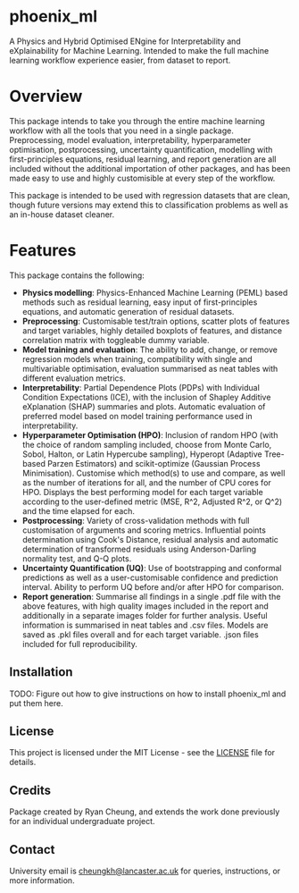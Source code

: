 # phoenix_ml
A Physics and Hybrid Optimised ENgine for Interpretability and eXplainability for Machine Learning. Intended to make the full machine learning workflow experience easier, from dataset to report.

# Overview

This package intends to take you through the entire machine learning workflow with all the tools that you need in a single package. Preprocessing, model evaluation, interpretability, hyperparameter optimisation, postprocessing, uncertainty quantification, modelling with first-principles equations, residual learning, and report generation are all included without the additional importation of other packages, and has been made easy to use and highly customisible at every step of the workflow.

This package is intended to be used with regression datasets that are clean, though future versions may extend this to classification problems as well as an in-house dataset cleaner.

# Features

This package contains the following:
- **Physics modelling**: Physics-Enhanced Machine Learning (PEML) based methods such as residual learning, easy input of first-principles equations, and automatic generation of residual datasets.
- **Preprocessing**: Customisable test/train options, scatter plots of features and target variables, highly detailed boxplots of features, and distance correlation matrix with toggleable dummy variable.
- **Model training and evaluation**: The ability to add, change, or remove regression models when training, compatibility with single and multivariable optimisation, evaluation summarised as neat tables with different evaluation metrics.
- **Interpretability**: Partial Dependence Plots (PDPs) with Individual Condition Expectations (ICE), with the inclusion of Shapley Additive eXplanation (SHAP) summaries and plots. Automatic evaluation of preferred model based on model training performance used in interpretability.
- **Hyperparameter Optimisation (HPO)**: Inclusion of random HPO (with the choice of random sampling included, choose from Monte Carlo, Sobol, Halton, or Latin Hypercube sampling), Hyperopt (Adaptive Tree-based Parzen Estimators) and scikit-optimize (Gaussian Process Minimisation). Customise which method(s) to use and compare, as well as the number of iterations for all, and the number of CPU cores for HPO. Displays the best performing model for each target variable according to the user-defined metric (MSE, R^2, Adjusted R^2, or Q^2) and the time elapsed for each.
- **Postprocessing**: Variety of cross-validation methods with full customisation of arguments and scoring metrics. Influential points determination using Cook's Distance, residual analysis and automatic determination of transformed residuals using Anderson-Darling normality test, and Q-Q plots.
- **Uncertainty Quantification (UQ)**: Use of bootstrapping and conformal predictions as well as a user-customisable confidence and prediction interval. Ability to perform UQ before and/or after HPO for comparison.
- **Report generation**: Summarise all findings in a single .pdf file with the above features, with high quality images included in the report and additionally in a separate images folder for further analysis. Useful information is summarised in neat tables and .csv files. Models are saved as .pkl files overall and for each target variable. .json files included for full reproducibility.

## Installation

TODO: Figure out how to give instructions on how to install phoenix_ml and put them here.

## License

This project is licensed under the MIT License - see the [LICENSE](license) file for details.

## Credits

Package created by Ryan Cheung, and extends the work done previously for an individual undergraduate project.

## Contact

University email is cheungkh@lancaster.ac.uk for queries, instructions, or more information.

